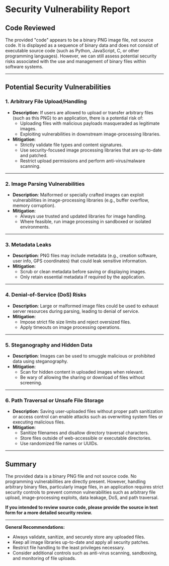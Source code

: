 # Security Vulnerability Report

## Code Reviewed

The provided "code" appears to be a binary PNG image file, not source code. It is displayed as a sequence of binary data and does not consist of executable source code (such as Python, JavaScript, C, or other programming languages). However, we can still assess potential security risks associated with the use and management of binary files within software systems.

---

## Potential Security Vulnerabilities

### 1. **Arbitrary File Upload/Handling**
- **Description**: If users are allowed to upload or transfer arbitrary files (such as this PNG) to an application, there is a potential risk of:
    - Uploading files with malicious payloads masqueraded as legitimate images.
    - Exploiting vulnerabilities in downstream image-processing libraries.
- **Mitigation**:
    - Strictly validate file types and content signatures.
    - Use security-focused image processing libraries that are up-to-date and patched.
    - Restrict upload permissions and perform anti-virus/malware scanning.

---

### 2. **Image Parsing Vulnerabilities**
- **Description**: Malformed or specially crafted images can exploit vulnerabilities in image-processing libraries (e.g., buffer overflow, memory corruption).
- **Mitigation**:
    - Always use trusted and updated libraries for image handling.
    - Where feasible, run image processing in sandboxed or isolated environments.

---

### 3. **Metadata Leaks**
- **Description**: PNG files may include metadata (e.g., creation software, user info, GPS coordinates) that could leak sensitive information.
- **Mitigation**:
    - Scrub or clean metadata before saving or displaying images.
    - Only retain essential metadata if required by the application.

---

### 4. **Denial-of-Service (DoS) Risks**
- **Description**: Large or malformed image files could be used to exhaust server resources during parsing, leading to denial of service.
- **Mitigation**:
    - Impose strict file size limits and reject oversized files.
    - Apply timeouts on image processing operations.

---

### 5. **Steganography and Hidden Data**
- **Description**: Images can be used to smuggle malicious or prohibited data using steganography.
- **Mitigation**:
    - Scan for hidden content in uploaded images when relevant.
    - Be wary of allowing the sharing or download of files without screening.

---

### 6. **Path Traversal or Unsafe File Storage**
- **Description**: Saving user-uploaded files without proper path sanitization or access control can enable attacks such as overwriting system files or executing malicious files.
- **Mitigation**:
    - Sanitize filenames and disallow directory traversal characters.
    - Store files outside of web-accessible or executable directories.
    - Use randomized file names or UUIDs.

---

## Summary

The provided data is a binary PNG file and not source code. No programming vulnerabilities are directly present. However, handling arbitrary binary files, particularly image files, in an application requires strict security controls to prevent common vulnerabilities such as arbitrary file upload, image-processing exploits, data leakage, DoS, and path traversal.

**If you intended to review source code, please provide the source in text form for a more detailed security review.**

---

**General Recommendations:**
- Always validate, sanitize, and securely store any uploaded files.
- Keep all image libraries up-to-date and apply all security patches.
- Restrict file handling to the least privileges necessary.
- Consider additional controls such as anti-virus scanning, sandboxing, and monitoring of file uploads.